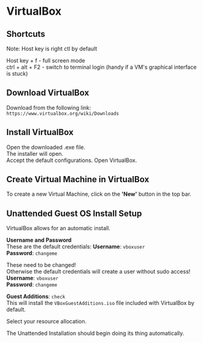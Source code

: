 # VirtualBox


## Shortcuts
Note: Host key is right ctl by default

Host key + f  -  full screen mode<br>
ctrl + alt + F2  -  switch to terminal login (handy if a VM's graphical interface is stuck)<br>



## Download VirtualBox
Download from the following link:<br>
`https://www.virtualbox.org/wiki/Downloads`

## Install VirtualBox
Open the downloaded .exe file.<br>
The installer will open.<br>
Accept the default configurations.
Open VirtualBox.

## Create Virtual Machine in VirtualBox
To create a new Virtual Machine, click on the  **'New'**  button in the top bar.

## Unattended Guest OS Install Setup
VirtualBox allows for an automatic install.

**Username and Password**<br>
These are the default credentials:
**Username**: `vboxuser`<br>
**Password**: `changeme`<br>

These need to be changed!<br>
Otherwise the default credentials will create a user without sudo access!
**Username**: `vboxuser`<br>
**Password**: `changeme`<br>

**Guest Additions**: `check`<br>
This will install the `VBoxGuestAdditions.iso` file included with VirtualBox by default.

Select your resource allocation.

The Unattended Installation should begin doing its thing automatically.

